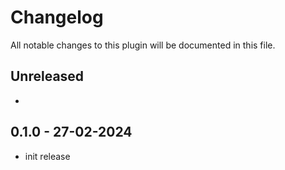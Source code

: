 # Changelog

All notable changes to this plugin will be documented in this file.

## Unreleased

-

## 0.1.0 - 27-02-2024

- init release
